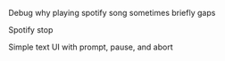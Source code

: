 Debug why playing spotify song sometimes briefly gaps

Spotify stop

Simple text UI with prompt, pause, and abort
